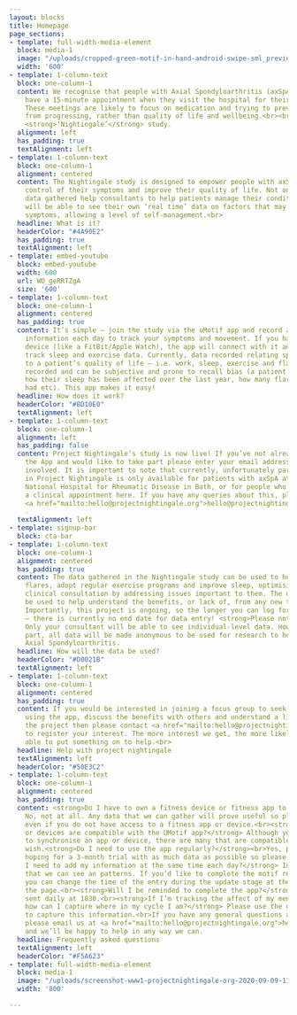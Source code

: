 ```yaml
---
layout: blocks
title: Homepage
page_sections:
- template: full-width-media-element
  block: media-1
  image: "/uploads/cropped-green-motif-in-hand-android-swipe-sml_preview1.png"
  width: '600'
- template: 1-column-text
  block: one-column-1
  content: We recognise that people with Axial Spondyloarthritis (axSpA) may only
    have a 15-minute appointment when they visit the hospital for their check-up.
    These meetings are likely to focus on medication and trying to prevent the condition
    from progressing, rather than quality of life and wellbeing.<br><br> Introducing…the
    <strong>‘Nightingale’</strong> study.
  alignment: left
  has_padding: true
  textAlignment: left
- template: 1-column-text
  block: one-column-1
  alignment: centered
  content: The Nightingale study is designed to empower people with axSpA to take
    control of their symptoms and improve their quality of life. Not only will the
    data gathered help consultants to help patients manage their condition, but they
    will be able to see their own ‘real time’ data on factors that may influence these
    symptoms, allowing a level of self-management.<br>
  headline: What is it?
  headerColor: "#4A90E2"
  has_padding: true
  textAlignment: left
- template: embed-youtube
  block: embed-youtube
  width: 600
  url: WO_geRRTZgA
  size: '600'
- template: 1-column-text
  block: one-column-1
  alignment: centered
  has_padding: true
  content: It’s simple – join the study via the uMotif app and record a few bits of
    information each day to track your symptoms and movement. If you have a wearable
    device (like a FitBit/Apple Watch), the app will connect with it and automatically
    track sleep and exercise data. Currently, data recorded relating specifically
    to a patient’s quality of life – i.e. work, sleep, exercise and flares, is poorly
    recorded and can be subjective and prone to recall bias (a patient trying to remember
    how their sleep has been affected over the last year, how many flares they have
    had etc). This app makes it easy!
  headline: How does it work?
  headerColor: "#BD10E0"
  textAlignment: left
- template: 1-column-text
  block: one-column-1
  alignment: left
  has_padding: false
  content: Project Nightingale’s study is now live! If you’ve not already downloaded
    the App and would like to take part please enter your email address below to get
    involved. It is important to note that currently, unfortunately participation
    in Project Nightingale is only available for patients with axSpA at the Royal
    National Hospital for Rheumatic Disease in Bath, or for people who have attended
    a clinical appointment here. If you have any queries about this, please email
    <a href="mailto:hello@projectnightingale.org">hello@projectnightingale.org</a>
    .
  textAlignment: left
- template: signup-bar
  block: cta-bar
- template: 1-column-text
  block: one-column-1
  alignment: centered
  has_padding: true
  content: The data gathered in the Nightingale study can be used to help predict
    flares, adopt regular exercise programs and improve sleep, optimising a patient’s
    clinical consultation by addressing issues important to them. The data could also
    be used to help understand the benefits, or lack of, from any new treatments started.
    Importantly, this project is ongoing, so the longer you can log for the better
    – there is currently no end date for data entry! <strong>Please note:</strong>
    Only your consultant will be able to see individual-level data. However, by taking
    part, all data will be made anonymous to be used for research to help others with
    Axial Spondyloarthritis.
  headline: How will the data be used?
  headerColor: "#D0021B"
  textAlignment: left
- template: 1-column-text
  block: one-column-1
  alignment: centered
  has_padding: true
  content: If you would be interested in joining a focus group to seek help and assistance
    using the app, discuss the benefits with others and understand a little more about
    the project then please contact <a href="mailto:hello@projectnightingale.org">hello@projectnightingale.org</a>
    to register your interest. The more interest we get, the more likely we’ll be
    able to put something on to help.<br>
  headline: Help with project nightingale
  textAlignment: left
  headerColor: "#50E3C2"
- template: 1-column-text
  block: one-column-1
  alignment: centered
  has_padding: true
  content: <strong>Do I have to own a fitness device or fitness app to participate?</strong>
    No, not at all. Any data that we can gather will prove useful so please do participate
    even if you do not have access to a fitness app or device.<br><strong>Which apps
    or devices are compatible with the UMotif app?</strong> Although you don’t have
    to synchronise an app or device, there are many that are compatible should you
    wish.<strong>Do I need to use the app regularly?</strong><br>Yes, please. We’re
    hoping for a 3-month trial with as much data as possible so please complete daily.<br><strong>Do
    I need to add my information at the same time each day?</strong> Ideally yes so
    that we can see an patterns. If you’d like to complete the motif retrospectively
    you can change the time of the entry during the update stage at the bottom of
    the page.<br><strong>Will I be reminded to complete the app?</strong> Yes reminders
    sent daily at 1830.<br><strong>If I’m tracking the affect of my menstrual cycle,
    how can I capture where in my cycle I am?</strong> Please use the daily diary
    to capture this information.<br>If you have any general questions about the study
    please email us at <a href="mailto:hello@projectnightingale.org">hello@projectnightingale.org</a>
    and we’ll be happy to help in any way we can.
  headline: Frequently asked questions
  textAlignment: left
  headerColor: "#F5A623"
- template: full-width-media-element
  block: media-1
  image: "/uploads/screenshot-www1-projectnightingale-org-2020-09-09-11_46_05.png"
  width: '800'

---
```

